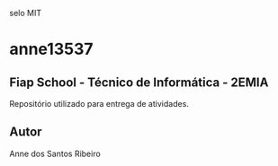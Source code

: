 selo MIT

# anne13537
## Fiap School - Técnico de Informática - 2EMIA
Repositório utilizado para entrega de atividades.
## Autor
Anne dos Santos Ribeiro

